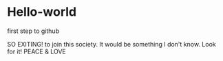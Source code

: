 # Hello-world
first step to github

SO EXITING! to join this society. It would be something I don't know. Look for it!
PEACE & LOVE
